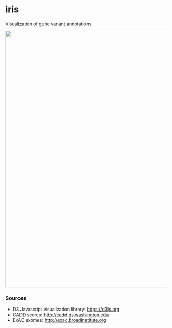# iris
Visualization of gene variant annotations.

<a href="https://stanfordbioinformatics.github.io/iris"><img src="https://stanfordbioinformatics.github.io/iris/preview.png" width=800></a>

### Sources
- D3 Javascript visualization library: https://d3js.org
- CADD scores: http://cadd.gs.washington.edu
- ExAC exomes: http://exac.broadinstitute.org
